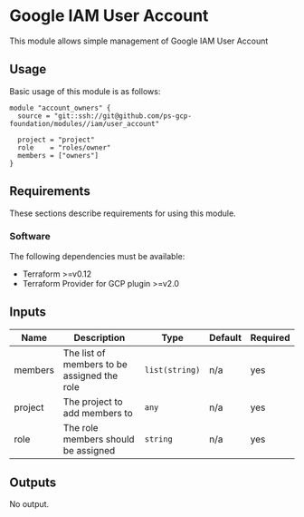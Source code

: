 # Google IAM User Account

This module allows simple management of Google IAM User Account

## Usage

Basic usage of this module is as follows:

```hcl
module "account_owners" {
  source = "git::ssh://git@github.com/ps-gcp-foundation/modules//iam/user_account"

  project = "project"
  role    = "roles/owner"
  members = ["owners"]
}
```

## Requirements

These sections describe requirements for using this module.

### Software

The following dependencies must be available:

- Terraform >=v0.12
- Terraform Provider for GCP plugin >=v2.0

## Inputs

| Name    | Description                                 | Type           | Default | Required |
|---------|---------------------------------------------|----------------|---------|----------|
| members | The list of members to be assigned the role | `list(string)` | n/a     | yes      |
| project | The project to add members to               | `any`          | n/a     | yes      |
| role    | The role members should be assigned         | `string`       | n/a     | yes      |

## Outputs

No output.

